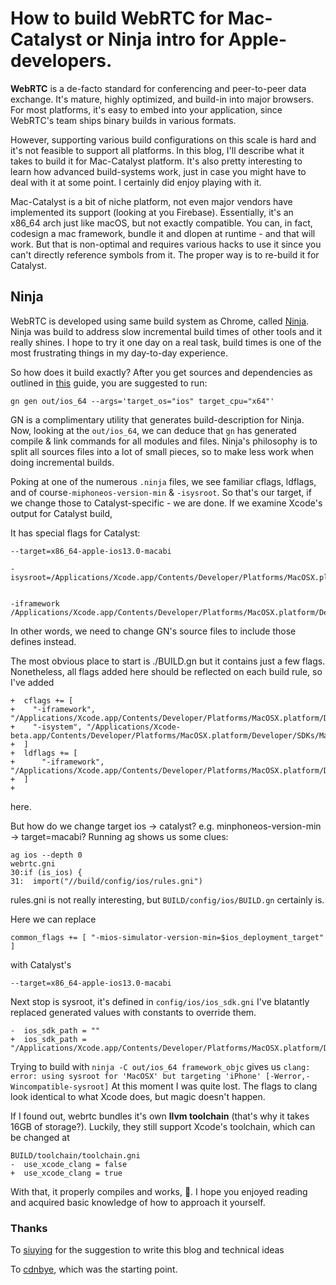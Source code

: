 # How to build WebRTC for Mac-Catalyst or Ninja intro for Apple-developers.


**WebRTC** is a de-facto standard for conferencing and peer-to-peer data exchange. It's mature, highly optimized, and build-in into major browsers. For most platforms, it's easy to embed into your application, since WebRTC's team ships binary builds in various formats.

However, supporting various build configurations on this scale is hard and it's not feasible to support all platforms. In this blog, I'll describe what it takes to build it for Mac-Catalyst platform. It's also pretty interesting to learn how advanced build-systems work, just in case you might have to deal with it at some point. I certainly did enjoy playing with it.


Mac-Catalyst is a bit of niche platform, not even major vendors have implemented its support (looking at you Firebase). Essentially, it's an x86_64 arch just like macOS, but not exactly compatible. 
You can, in fact, codesign a mac framework, bundle it and dlopen at runtime - and that will work. But that is non-optimal and requires various hacks to use it since you can't directly reference symbols from it. The proper way is to re-build it for Catalyst.

## Ninja
WebRTC is developed using same build system as Chrome, called [Ninja](https://ninja-build.org/). Ninja was build to address slow incremental build times of other tools and it really shines. I hope to try it one day on a real task, build times is one of the most frustrating things in my day-to-day experience.

So how does it build exactly?
After you get sources and dependencies as outlined in [this](http://webrtc.github.io/webrtc-org/native-code/ios/) guide, you are suggested to run:

```
gn gen out/ios_64 --args='target_os="ios" target_cpu="x64"'
```

GN is a complimentary utility that generates build-description for Ninja.
Now, looking at the `out/ios_64`, we can deduce that `gn` has generated compile & link commands for all modules and files. Ninja's philosophy is to split all sources files into a lot of small pieces, so to make less work when doing incremental builds.

Poking at one of the numerous `.ninja` files, we see familiar cflags, ldflags, and of course`-miphoneos-version-min` & `-isysroot`. So that's our target, if we change those to Catalyst-specific - we are done.
If we examine Xcode's output for Catalyst build,

It has special flags for Catalyst:
```
--target=x86_64-apple-ios13.0-macabi

-isysroot=/Applications/Xcode.app/Contents/Developer/Platforms/MacOSX.platform/Developer/SDKs/MacOSX10.15.sdk


-iframework /Applications/Xcode.app/Contents/Developer/Platforms/MacOSX.platform/Developer/SDKs/MacOSX10.15.sdk/System/iOSSupport/System/Library/Frameworks

```

In other words, we need to change GN's source files to include those defines instead.

The most obvious place to start is ./BUILD.gn but it contains just a few flags. Nonetheless, all flags added here should be reflected on each build rule, so I've added
```
+  cflags += [ 
+    "-iframework", "/Applications/Xcode.app/Contents/Developer/Platforms/MacOSX.platform/Developer/SDKs/MacOSX10.15.sdk/System/iOSSupport/System/Library/Frameworks",
+    "-isystem", "/Applications/Xcode-beta.app/Contents/Developer/Platforms/MacOSX.platform/Developer/SDKs/MacOSX10.15.sdk/System/iOSSupport/usr/include"
+  ]
+  ldflags += [
+      "-iframework", "/Applications/Xcode.app/Contents/Developer/Platforms/MacOSX.platform/Developer/SDKs/MacOSX10.15.sdk/System/iOSSupport/System/Library/Frameworks"
+  ]
+
```
here.

But how do we change target ios -> catalyst? e.g. minphoneos-version-min -> target=macabi?
Running ag shows us some clues:
```
ag ios --depth 0
webrtc.gni
30:if (is_ios) {
31:  import("//build/config/ios/rules.gni")
```

rules.gni is not really interesting, but `BUILD/config/ios/BUILD.gn` certainly is.

Here we can replace 
```
common_flags += [ "-mios-simulator-version-min=$ios_deployment_target" ]
```
with Catalyst's

```
--target=x86_64-apple-ios13.0-macabi
```

Next stop is sysroot, it's defined in `config/ios/ios_sdk.gni`
I've blatantly replaced generated values with constants to override them.

```
-  ios_sdk_path = ""
+  ios_sdk_path = "/Applications/Xcode.app/Contents/Developer/Platforms/MacOSX.platform/Developer/SDKs/MacOSX10.15.sdk"

```

Trying to build with
```ninja -C out/ios_64 framework_objc```
gives us
```clang: error: using sysroot for 'MacOSX' but targeting 'iPhone' [-Werror,-Wincompatible-sysroot]```
At this moment  I was quite lost. The flags to clang look identical to what Xcode does, but magic doesn't happen.

If I found out, webrtc bundles it's own **llvm toolchain** (that's why it takes 16GB of storage?). Luckily, they still support Xcode's toolchain, which can be changed at 
```
BUILD/toolchain/toolchain.gni
-  use_xcode_clang = false
+  use_xcode_clang = true
```

With that, it properly compiles and works, 🎉.
I hope you enjoyed reading and acquired basic knowledge of how to approach it yourself.


### Thanks
To [siuying](https://twitter.com/siuying) for the suggestion to write this blog and technical ideas

To [cdnbye](https://github.com/cdnbye/WebRTCDatachannel), which was the starting point.
